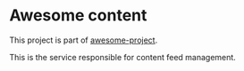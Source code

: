 # Awesome content

This project is part of [awesome-project]().

This is the service responsible for content feed management.
